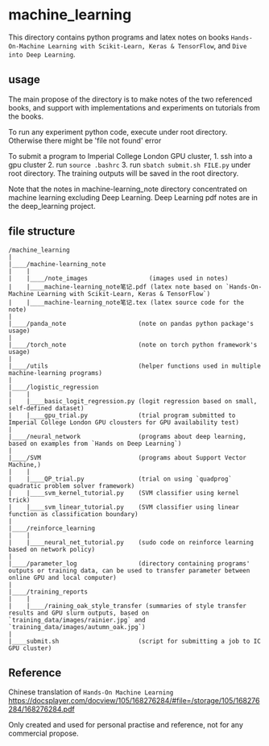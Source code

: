 # machine_learning
This directory contains python programs and latex notes on books `Hands-On-Machine Learning with Scikit-Learn, Keras & TensorFlow`, and `Dive into Deep Learning`.

## usage
The main propose of the directory is to make notes of the two referenced books, and support with implementations and experiments on tutorials from the books. 

To run any experiment python code, execute under root directory. Otherwise there might be 'file not found' error

To submit a program to Imperial College London GPU cluster, 1. ssh into a gpu cluster 2. run `source .bashrc` 3. run `sbatch submit.sh FILE.py` under root directory. The training outputs will be saved in the root directory. 

Note that the notes in machine-learning_note directory concentrated on machine learning excluding Deep Learning. Deep Learning pdf notes are in the deep_learning project.

## file structure
    /machine_learning
    |
    |____/machine-learning_note
    |    | 
    |    |____/note_images                 (images used in notes)
    |    |____machine-learning_note笔记.pdf (latex note based on `Hands-On-Machine Learning with Scikit-Learn, Keras & TensorFlow`)
    |    |____machine-learning_note笔记.tex (latex source code for the note)
    |
    |____/panda_note                    (note on pandas python package's usage)
    |
    |____/torch_note                    (note on torch python framework's usage)
    |
    |____/utils                         (helper functions used in multiple machine-learning programs)
    |
    |____/logistic_regression 
    |    |
    |    |____basic_logit_regression.py (logit regression based on small, self-defined dataset)
    |    |____gpu_trial.py              (trial program submitted to Imperial College London GPU clousters for GPU availability test)
    |
    |____/neural_network                (programs about deep learning, based on examples from `Hands on Deep Learning`)
    | 
    |____/SVM                           (programs about Support Vector Machine,)
    |    | 
    |    |____QP_trial.py               (trial on using `quadprog` quadratic problem solver framework)
    |    |____svm_kernel_tutorial.py    (SVM classifier using kernel trick)
    |    |____svm_linear_tutorial.py    (SVM classifier using linear function as classification boundary)
    | 
    |____/reinforce_learning
    |    | 
    |    |____neural_net_tutorial.py    (sudo code on reinforce learning based on network policy)
    |
    |____/parameter_log                 (directory containing programs' outputs or training data, can be used to transfer parameter between online GPU and local computer)
    |
    |____/training_reports 
    |    | 
    |    |____/raining_oak_style_transfer (summaries of style transfer results and GPU slurm outputs, based on `training_data/images/rainier.jpg` and `training_data/images/autumn_oak.jpg`)
    |
    |____submit.sh                      (script for submitting a job to IC GPU cluster) 

## Reference
Chinese translation of `Hands-On Machine Learning` https://docsplayer.com/docview/105/168276284/#file=/storage/105/168276284/168276284.pdf 

Only created and used for personal practise and reference, not for any commercial propose. 
